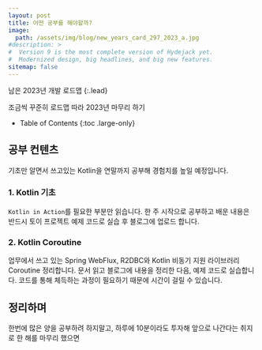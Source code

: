 ```yaml
---
layout: post
title: 어떤 공부를 해야할까?
image: 
  path: /assets/img/blog/new_years_card_297_2023_a.jpg
#description: >
#  Version 9 is the most complete version of Hydejack yet.
#  Modernized design, big headlines, and big new features.
sitemap: false
---
```


남은 2023년 개발 로드맵
{:.lead}

조금씩 꾸준히 로드맵 따라 2023년 마무리 하기

- Table of Contents
{:toc .large-only}

## 공부 컨텐츠

기초만 알면서 쓰고있는 Kotlin을 연말까지 공부해 경험치를 높일 예정입니다. 

### 1. Kotlin 기초

`Kotlin in Action`를 필요한 부분만 읽습니다. 한 주 시작으로 공부하고 배운 내용은 반드시 토이 프로젝트 예제 코드로 실습 후 블로그에 업로드 합니다.   
 
### 2. Kotlin Coroutine

업무에서 쓰고 있는 Spring WebFlux, R2DBC와 Kotlin 비동기 지원 라이브러리 Coroutine 정리합니다. 문서 읽고 블로그에 내용을 정리한 다음, 예제 코드로 실습합니다.
코드를 통해 체득하는 과정이 필요하기 때문에 시간이 걸릴 수 있습니다.

## 정리하며

한번에 많은 양을 공부하려 하지말고, 하루에 10분이라도 투자해 앞으로 나간다는 취지로 한 해를 마무리 했으면  